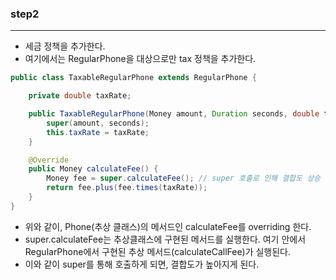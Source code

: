 ### step2

---

- 세금 정책을 추가한다.
- 여기에서는 RegularPhone을 대상으로만 tax 정책을 추가한다.

```java
public class TaxableRegularPhone extends RegularPhone {

    private double taxRate;

    public TaxableRegularPhone(Money amount, Duration seconds, double taxRate) {
        super(amount, seconds);
        this.taxRate = taxRate;
    }

    @Override
    public Money calculateFee() {
        Money fee = super.calculateFee(); // super 호출로 인해 결합도 상승
        return fee.plus(fee.times(taxRate));
    }
}
```
- 위와 같이, Phone(추상 클래스)의 메서드인 calculateFee를 overriding 한다.
- super.calculateFee는 추상클래스에 구현된 메서드를 실행한다. 여기 안에서 RegularPhone에서 구현된 추상 메서드(calculateCallFee)가 실행된다.
- 이와 같이 super를 통해 호출하게 되면, 결합도가 높아지게 된다.